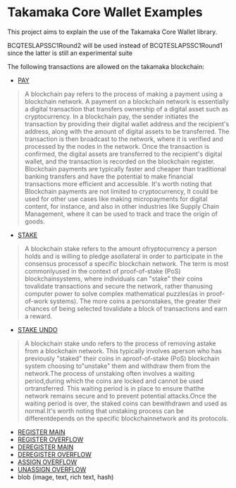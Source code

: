 # Takamaka Core Wallet Examples
This project aims to explain the use of the Takamaka Core Wallet library.

BCQTESLAPSSC1Round2 will be used instead of BCQTESLAPSSC1Round1 since the latter is still an experimental suite

The following transactions are allowed on the takamaka blockchain:
- [PAY](src/main/java/io/takamaka/takamaka/core/wallet/examples/SubmitPay.java)
> A blockchain pay refers to the process of making a payment using a blockchain network. A payment on a blockchain network is essentially a digital transaction that transfers ownership of a digital asset such as cryptocurrency. In a blockchain pay, the sender initiates the transaction by providing their digital wallet address and the recipient's address, along with the amount of digital assets to be transferred. The transaction is then broadcast to the network, where it is verified and processed by the nodes in the network. Once the transaction is confirmed, the digital assets are transferred to the recipient's digital wallet, and the transaction is recorded on the blockchain register. Blockchain payments are typically faster and cheaper than traditional banking transfers and have the potential to make financial transactions more efficient and accessible. It's worth noting that Blockchain payments are not limited to cryptocurrency, It could be used for other use cases like making micropayments for digital content, for instance, and also in other industries like Supply Chain Management, where it can be used to track and trace the origin of goods.
- [STAKE](src/main/java/io/takamaka/takamaka/core/wallet/examples/SubmitStake.java)
>A blockchain stake refers to the amount ofryptocurrency a person holds and is willing to pledge asollateral in order to participate in the consensus processof a specific blockchain network. The term is most commonlyused in the context of proof-of-stake (PoS) blockchainsystems, where individuals can \"stake\" their coins tovalidate transactions and secure the network, rather thanusing computer power to solve complex mathematical puzzles(as in proof-of-work systems). The more coins a personstakes, the greater their chances of being selected tovalidate a block of transactions and earn a reward.
- [STAKE UNDO](src/main/java/io/takamaka/takamaka/core/wallet/examples/SubmitStakeUndo.java)
>A blockchain stake undo refers to the process of removing astake from a blockchain network. This typically involves aperson who has previously \"staked\" their coins in aproof-of-stake (PoS) blockchain system choosing to\"unstake\" them and withdraw them from the network.The process of unstaking often involves a waiting period,during which the coins are locked and cannot be used ortransferred. This waiting period is in place to ensure thatthe network remains secure and to prevent potential attacks.Once the waiting period is over, the staked coins can bewithdrawn and used as normal.It's worth noting that unstaking process can be differentdepends on the specific blockchainnetwork and its protocols.
- [REGISTER MAIN](src/main/java/io/takamaka/takamaka/core/wallet/examples/SubmitRegisterMain.java)
- [REGISTER OVERFLOW](src/main/java/io/takamaka/takamaka/core/wallet/examples/SubmitRegisterOverflow.java)
- [DEREGISTER MAIN](src/main/java/io/takamaka/takamaka/core/wallet/examples/SubmitDeRegisterMain.java)
- [DEREGISTER OVERFLOW](src/main/java/io/takamaka/takamaka/core/wallet/examples/SubmitDeRegisterOverflow.java)
- [ASSIGN OVERFLOW](src/main/java/io/takamaka/takamaka/core/wallet/examples/SubmitAssignOverflow.java)
- [UNASSIGN OVERFLOW](src/main/java/io/takamaka/takamaka/core/wallet/examples/SubmitUnassignOverflow.java)
- blob (image, text, rich text, hash)
